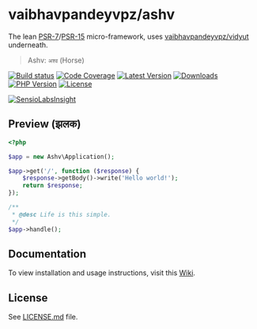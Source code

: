 # vaibhavpandeyvpz/ashv
The lean [PSR-7](https://github.com/php-fig/http-message)/[PSR-15](https://github.com/php-fig/fig-standards/blob/master/proposed/http-middleware/middleware.md) micro-framework, uses [vaibhavpandeyvpz/vidyut](https://github.com/vaibhavpandeyvpz/vidyut) underneath.

> Ashv: `अश्‍व` (Horse)

[![Build status][build-status-image]][build-status-url]
[![Code Coverage][code-coverage-image]][code-coverage-url]
[![Latest Version][latest-version-image]][latest-version-url]
[![Downloads][downloads-image]][downloads-url]
[![PHP Version][php-version-image]][php-version-url]
[![License][license-image]][license-url]

[![SensioLabsInsight][insights-image]][insights-url]

Preview (झलक)
-----
```php
<?php

$app = new Ashv\Application();

$app->get('/', function ($response) {
    $response->getBody()->write('Hello world!');
    return $response;
});

/**
 * @desc Life is this simple.
 */
$app->handle();
```

Documentation
-------
To view installation and usage instructions, visit this [Wiki](https://github.com/vaibhavpandeyvpz/ashv/wiki).

License
-------
See [LICENSE.md][license-url] file.

[build-status-image]: https://img.shields.io/travis/vaibhavpandeyvpz/ashv.svg?style=flat-square
[build-status-url]: https://travis-ci.org/vaibhavpandeyvpz/ashv
[code-coverage-image]: https://img.shields.io/codecov/c/github/vaibhavpandeyvpz/ashv.svg?style=flat-square
[code-coverage-url]: https://codecov.io/gh/vaibhavpandeyvpz/ashv
[latest-version-image]: https://img.shields.io/github/release/vaibhavpandeyvpz/ashv.svg?style=flat-square
[latest-version-url]: https://github.com/vaibhavpandeyvpz/ashv/releases
[downloads-image]: https://img.shields.io/packagist/dt/vaibhavpandeyvpz/ashv.svg?style=flat-square
[downloads-url]: https://packagist.org/packages/vaibhavpandeyvpz/ashv
[php-version-image]: http://img.shields.io/badge/php-5.4+-8892be.svg?style=flat-square
[php-version-url]: https://packagist.org/packages/vaibhavpandeyvpz/ashv
[license-image]: https://img.shields.io/badge/license-MIT-brightgreen.svg?style=flat-square
[license-url]: LICENSE.md
[insights-image]: https://insight.sensiolabs.com/projects/28e2f13a-cc85-4087-8d88-99403a03d77c/small.png
[insights-url]: https://insight.sensiolabs.com/projects/28e2f13a-cc85-4087-8d88-99403a03d77c
